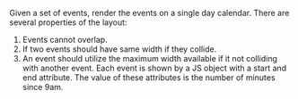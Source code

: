 
Given a set of events, render the events on a single day calendar. There are several properties of the layout:

1) Events cannot overlap.
2) If two events should have same width if they collide.
3) An event should utilize the maximum width available if it not colliding with another event.
Each event is shown by a JS object with a start and end attribute. The value of these attributes is the number of minutes since 9am.


 
